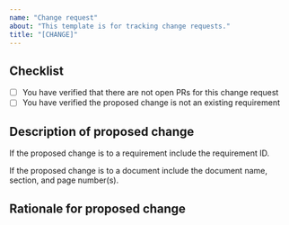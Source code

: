 ```yaml
---
name: "Change request"
about: "This template is for tracking change requests."
title: "[CHANGE]"
---
```


## Checklist

* [ ] You have verified that there are not open PRs for this change request
* [ ] You have verified the proposed change is not an existing requirement

## Description of proposed change

If the proposed change is to a requirement include the requirement ID.

If the proposed change is to a document include the document name, section, and page number(s).

## Rationale for proposed change

